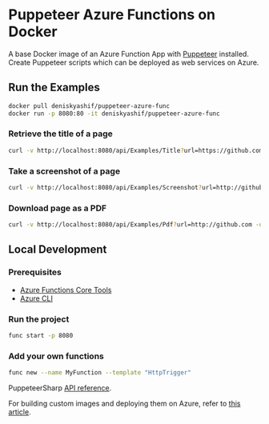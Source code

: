 # Puppeteer Azure Functions on Docker

A base Docker image of an Azure Function App with [Puppeteer](https://github.com/GoogleChrome/puppeteer) installed.  
Create Puppeteer scripts which can be deployed as web services on Azure.

## Run the Examples

```sh
docker pull deniskyashif/puppeteer-azure-func
docker run -p 8080:80 -it deniskyashif/puppeteer-azure-func
```

### Retrieve the title of a page

```sh
curl -v http://localhost:8080/api/Examples/Title?url=https://github.com
```

### Take a screenshot of a page

```sh
curl -v http://localhost:8080/api/Examples/Screenshot?url=http://github.com -o ./page.png
```

### Download page as a PDF

```sh
curl -v http://localhost:8080/api/Examples/Pdf?url=http://github.com -o ./page.pdf
```

## Local Development

### Prerequisites

* [Azure Functions Core Tools](https://docs.microsoft.com/en-us/azure/azure-functions/functions-run-local#install-the-azure-functions-core-tools)
* [Azure CLI](https://docs.microsoft.com/en-us/cli/azure/install-azure-cli?view=azure-cli-latest)

### Run the project

```sh
func start -p 8080
```

### Add your own functions

```sh
func new --name MyFunction --template "HttpTrigger"
```

PuppeteerSharp [API reference](https://www.puppeteersharp.com/api/index.html).

For building custom images and deploying them on Azure, refer to [this article](https://docs.microsoft.com/en-us/azure/azure-functions/functions-create-function-linux-custom-image#run-the-build-command).  


